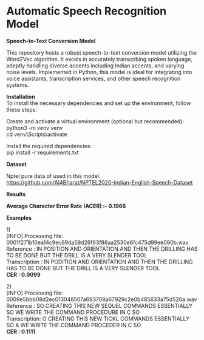 # Automatic Speech Recognition Model

**Speech-to-Text Conversion Model**

This repository hosts a robust speech-to-text conversion model utilizing the Word2Vec algorithm. It excels in accurately transcribing spoken language, 
adeptly handling diverse accents including Indian accents, and varying noise levels. Implemented in Python, this model is ideal for integrating into voice assistants, transcription services, and other speech recognition systems.

**Installation**<br>
To install the necessary dependencies and set up the environment, follow these steps:

Create and activate a virtual environment (optional but recommended):<br>
python3 -m venv venv<br>
cd venv\Scripts\activate

Install the required dependencies:<br>
pip install -r requirements.txt

**Dataset**

Nptel pure data of used in this model.<br>
https://github.com/AI4Bharat/NPTEL2020-Indian-English-Speech-Dataset<br>

**Results**

**Average Character Error Rate (ACER) :-  0.1966**

**Examples**


1)<br>
[INFO] Processing file: 0001f271b10ea14c9ec69da59d26f63f86aa2530e6fc475d99ee090b.wav<br>
       Reference : IN POSITION AND ORIENTATION AND THEN THE DRILLING HAS TO BE DONE BUT THE DRILL IS A VERY SLENDER TOOL<br>
       Transcription : IN PODITION AND ORIENTATION AND THEN THE DRILLING HAS TO BE DONE BUT THE DRILL IS A VERY SLENDER TOOL<br>
       **CER : 0.0099**<br>

2)<br>
[INFO] Processing file: 0009e5bbb08d2ec013048507a693708a67929c2e0b485633a75d520a.wav<br>
       Reference : SO CREATING THIS NEW SEQUEL COMMANDS ESSENTIALLY SO WE WRITE THE COMMAND PROCEDURE IN C SO<br>
       Transcription: O CREATING THIS NEW TICKL COMMANDS ESSENTIALLY SO A WE WRITE THE COMMAND PROCEDER IN C SO<br>
       **CER : 0.1111**
 
